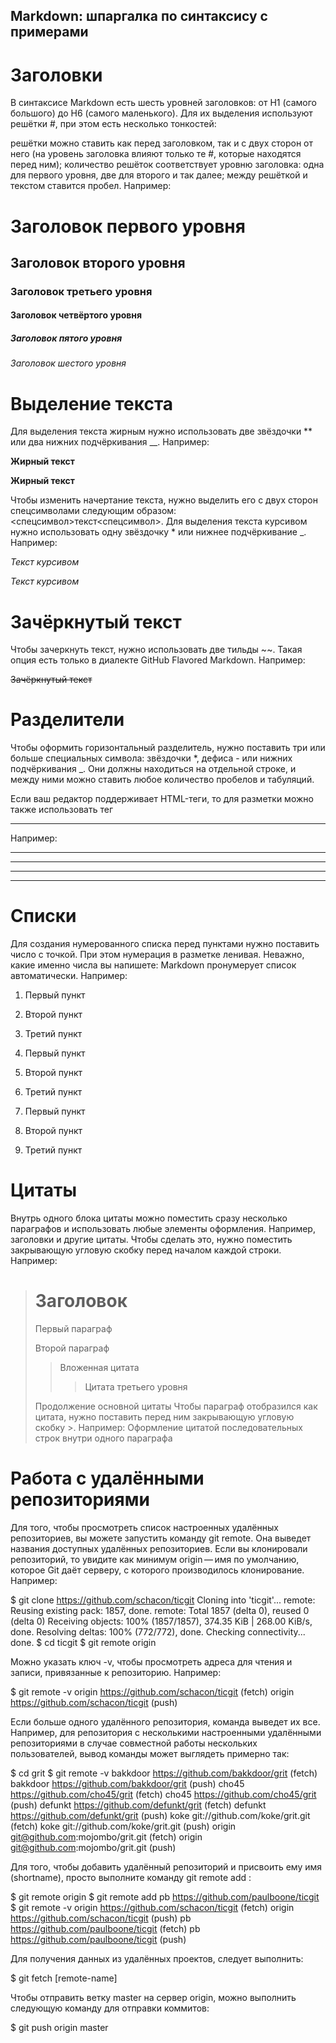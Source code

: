 ## Markdown: шпаргалка по синтаксису с примерами

# Заголовки

В синтаксисе Markdown есть шесть уровней заголовков: от H1 (самого большого) до H6 (самого маленького). Для их выделения используют решётки #, при этом есть несколько тонкостей:

решётки можно ставить как перед заголовком, так и с двух сторон от него (на уровень заголовка влияют только те #, которые находятся перед ним);
количество решёток соответствует уровню заголовка: одна для первого уровня, две для второго и так далее;
между решёткой и текстом ставится пробел.
Например:

# Заголовок первого уровня
## Заголовок второго уровня ##
### Заголовок третьего уровня
#### Заголовок четвёртого уровня #
##### Заголовок пятого уровня ############
###### Заголовок шестого уровня

# Выделение текста

Для выделения текста жирным нужно использовать две звёздочки ** или два нижних подчёркивания __.
Например:

**Жирный текст**

__Жирный текст__

Чтобы изменить начертание текста, нужно выделить его с двух сторон спецсимволами следующим образом: <спецсимвол>текст<спецсимвол>.
Для выделения текста курсивом нужно использовать одну звёздочку * или нижнее подчёркивание _.
Например:

*Текст курсивом*

_Текст курсивом_

# Зачёркнутый текст

Чтобы зачеркнуть текст, нужно использовать две тильды ~~. Такая опция есть только в диалекте GitHub Flavored Markdown.
Например:

~~Зачёркнутый текст~~

# Разделители

Чтобы оформить горизонтальный разделитель, нужно поставить три или больше специальных символа: звёздочки *, дефиса - или нижних подчёркивания _. Они должны находиться на отдельной строке, и между ними можно ставить любое количество пробелов и табуляций.

Если ваш редактор поддерживает HTML-теги, то для разметки можно также использовать тег <hr>
Например:

***
---
___
*	*  **

# Списки

Для создания нумерованного списка перед пунктами нужно поставить число с точкой. При этом нумерация в разметке ленивая. Неважно, какие именно числа вы напишете: Markdown пронумерует список автоматически.
Например:
1. Первый пункт
2. Второй пункт
3. Третий пункт

1. Первый пункт
1. Второй пункт
1. Третий пункт

1. Первый пункт
73. Второй пункт
5. Третий пункт



# Цитаты

Внутрь одного блока цитаты можно поместить сразу несколько параграфов и использовать любые элементы оформления. Например, заголовки и другие цитаты. Чтобы сделать это, нужно поместить закрывающую угловую скобку перед началом каждой строки.
Например:

> # Заголовок
> Первый параграф
>
> Второй параграф
>
> > Вложенная цитата
> > > Цитата третьего уровня
>
> Продолжение основной цитаты
Чтобы параграф отобразился как цитата, нужно поставить перед ним закрывающую угловую скобку >.
Например:
> Оформление цитатой
последовательных строк
внутри одного параграфа

# Работа с удалёнными репозиториями

Для того, чтобы просмотреть список настроенных удалённых репозиториев, вы можете запустить команду git remote. Она выведет названия доступных удалённых репозиториев. Если вы клонировали репозиторий, то увидите как минимум origin — имя по умолчанию, которое Git даёт серверу, с которого производилось клонирование.
Например:

$ git clone https://github.com/schacon/ticgit
Cloning into 'ticgit'...
remote: Reusing existing pack: 1857, done.
remote: Total 1857 (delta 0), reused 0 (delta 0)
Receiving objects: 100% (1857/1857), 374.35 KiB | 268.00 KiB/s, done.
Resolving deltas: 100% (772/772), done.
Checking connectivity... done.
$ cd ticgit
$ git remote
origin

Можно указать ключ -v, чтобы просмотреть адреса для чтения и записи, привязанные к репозиторию.
Например:

$ git remote -v
origin	https://github.com/schacon/ticgit (fetch)
origin	https://github.com/schacon/ticgit (push)

Если больше одного удалённого репозитория, команда выведет их все. Например, для репозитория с несколькими настроенными удалёнными репозиториями в случае совместной работы нескольких пользователей, вывод команды может выглядеть примерно так:

$ cd grit
$ git remote -v
bakkdoor  https://github.com/bakkdoor/grit (fetch)
bakkdoor  https://github.com/bakkdoor/grit (push)
cho45     https://github.com/cho45/grit (fetch)
cho45     https://github.com/cho45/grit (push)
defunkt   https://github.com/defunkt/grit (fetch)
defunkt   https://github.com/defunkt/grit (push)
koke      git://github.com/koke/grit.git (fetch)
koke      git://github.com/koke/grit.git (push)
origin    git@github.com:mojombo/grit.git (fetch)
origin    git@github.com:mojombo/grit.git (push)

Для того, чтобы добавить удалённый репозиторий и присвоить ему имя (shortname), просто выполните команду git remote add <shortname> <url>:

$ git remote
origin
$ git remote add pb https://github.com/paulboone/ticgit
$ git remote -v
origin	https://github.com/schacon/ticgit (fetch)
origin	https://github.com/schacon/ticgit (push)
pb	https://github.com/paulboone/ticgit (fetch)
pb	https://github.com/paulboone/ticgit (push)

Для получения данных из удалённых проектов, следует выполнить:

$ git fetch [remote-name]

Чтобы отправить ветку master на сервер origin, можно выполнить следующую команду для отправки коммитов:

$ git push origin master